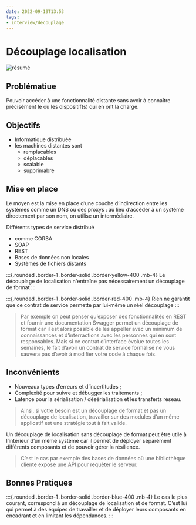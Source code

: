 ```yaml
---
date: 2022-09-19T13:53
tags:
- interview/decouplage
---
```


# Découplage localisation

![résumé](./static/decouplage/decouplage-localisation.png)

## Problématiue

Pouvoir accéder à une fonctionnalité distante sans avoir à connaître précisément le ou les dispositif(s) qui en ont la charge. 

## Objectifs

- Informatique distribuée 
- les machines distantes sont
  - remplacables
  - déplacables
  - scalable 
  - supprimabre

## Mise en place

Le moyen est la mise en place d’une couche d’indirection entre les systèmes comme un DNS ou des proxys : 
au lieu d’accéder à un système directement par son nom, on utilise un intermédiaire.

Différents types de service distribué
- comme CORBA 
- SOAP 
- REST
- Bases de données non locales
- Systèmes de fichiers distants


:::{.rounded .border-1 .border-solid .border-yellow-400  .mb-4}
Le découplage de localisation n'entraîne pas nécessairement un découplage de format
:::

:::{.rounded .border-1 .border-solid .border-red-400  .mb-4}
Rien ne garantit que ce contrat de service permette par lui-même un réel découplage
:::

> Par exemple on peut penser qu’exposer des fonctionnalités en REST et fournir une documentation Swagger permet un découplage de format car il est alors possible de les appeller avec un minimum de connaissances et d’interractions avec les personnes qui en sont responsables. Mais si ce contrat d’interface évolue toutes les semaines, le fait d’avoir un contrat de service formalisé ne vous sauvera pas d’avoir à modifier votre code à chaque fois.

## Inconvénients


- Nouveaux types d’erreurs et d’incertitudes ;
- Complexité pour suivre et débugger les traitements ;
- Latence pour la sérialisation / désérialisation et les transferts réseau.

> Ainsi, si votre besoin est un découplage de format et pas un découplage de localisation, travailler sur des modules d’un même applicatif est une stratégie tout à fait valide.

Un découplage de localisation sans découplage de format peut être utile à l’intérieur d’un même système car il permet de déployer séparément différents composants et de pouvoir gérer la résilience. 

> C’est le cas par exemple des bases de données où une bibliothèque cliente expose une API pour requêter le serveur.

## Bonnes Pratiques


:::{.rounded .border-1 .border-solid .border-blue-400  .mb-4}
Le cas le plus courant, correspond à un découplage de localisation et de format.
C’est lui qui permet à des équipes de travailler et de déployer leurs composants en encadrant et en limitant les dépendances.
:::



